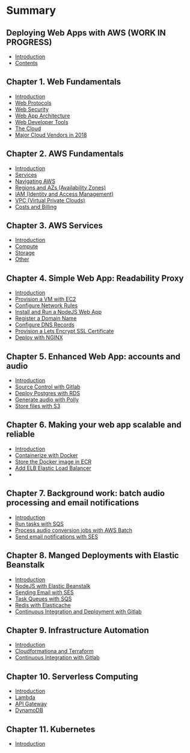 # Summary

## Deploying Web Apps with AWS (WORK IN PROGRESS)

* [Introduction](README.md)
* [Contents](contents.md)

## Chapter 1. Web Fundamentals

* [Introduction](chapter-1/introduction.md)
* [Web Protocols](chapter-1/web-protocols.md)
* [Web Security](chapter-1/web-security.md)
* [Web App Architecture](chapter-1/web-app-architecture.md)
* [Web Developer Tools](chapter-1/web-developer-tools.md)
* [The Cloud](chapter-1/the-cloud.md)
* [Major Cloud Vendors in 2018](chapter-1/major-cloud-vendors-in-2018.md)

## Chapter 2. AWS Fundamentals

* [Introduction](chapter-2/introduction.md)
* [Services](chapter-2/services.md)
* [Navigating AWS](chapter-2/why-use-aws.md)
* [Regions and AZs (Availability Zones)](chapter-2/regions-and-availability-zones.md)
* [IAM (Identity and Access Management)](chapter-2/identity-and-access-management.md)
* [VPC (Virtual Private Clouds)](chapter-2/virtual-private-clouds.md)
* [Costs and Billing](chapter-2/costs-and-billing.md)

## Chapter 3. AWS Services

* [Introduction](chapter-3/introduction.md)
* [Compute](aws/services/compute.md)
* [Storage](aws/services/storage.md)
* [Other](aws/services/other.md)

## Chapter 4. Simple Web App: Readability Proxy

* [Introduction](chapter-4/introduction.md)
* [Provision a VM with EC2](chapter-4/provision-a-vm-with-ec2.md)
* [Configure Network Rules](chapter-4/configure-network-rules.md)
* [Install and Run a NodeJS Web App](chapter-4/install-and-run-a-nodejs-web-app.md)
* [Register a Domain Name](chapter-4/register-a-domain-name.md)
* [Configure DNS Records](chapter-4/configure-dns-records.md)
* [Provision a Lets Encrypt SSL Certificate](chapter-4/provision-a-lets-encrypt-ssl-certificate.md)
* [Deploy with NGINX](chapter-4/deploy-with-nginx.md)

## Chapter 5. Enhanced Web App: accounts and audio

* [Introduction](chapter-5/introduction.md)
* [Source Control with Gitlab](deploy/gitlab.md)
* [Deploy Postgres with RDS](deploy/rds.md)
* [Generate audio with Polly](deploy/docker.md)
* [Store files with S3](deploy/docker.md)

## Chapter 6. Making your web app scalable and reliable

* [Introduction](chapter-6/introduction.md)
* [Containerize with Docker]()
* [Store the Docker image in ECR]()
* [Add ELB Elastic Load Balancer]()
* []()

## Chapter 7. Background work: batch audio processing and email notifications

* [Introduction](chapter-7/introduction.md)
* [Run tasks with SQS]()
* [Process audio conversion jobs with AWS Batch]()
* [Send email notifications with SES]()

## Chapter 8. Manged Deployments with Elastic Beanstalk

* [Introduction](chapter-8/introduction.md)
* [NodeJS with Elastic Beanstalk](deploy/elastic-beanstalk.md)
* [Sending Email with SES](deploy/ses.md)
* [Task Queues with SQS](chapter-8/simple-queue-service.md)
* [Redis with Elasticache](deploy/elasticache.md)
* [Continuous Integration and Deployment with Gitlab](deploy/gitlab-ci.md)

## Chapter 9. Infrastructure Automation

* [Introduction](chapter-9/introduction.md)
* [Cloudformationa and Terraform]()
* [Continuous Integration with Gitlab]()

## Chapter 10. Serverless Computing

* [Introduction](chapter-10/introduction.md)
* [Lambda]()
* [API Gateway]()
* [DynamoDB]()

## Chapter 11. Kubernetes

* [Introduction](chapter-11/introduction.md)